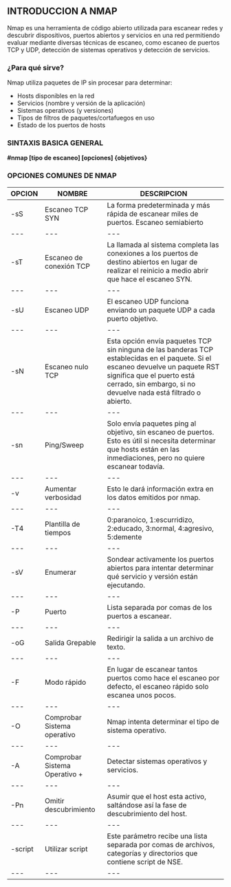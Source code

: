 ## INTRODUCCION A NMAP

Nmap es una herramienta de código abierto utilizada para escanear redes y descubrir dispositivos, puertos abiertos y servicios en una red permitiendo evaluar mediante diversas técnicas de escaneo, como escaneo de puertos TCP y UDP, detección de sistemas operativos y detección de servicios.

### ¿Para qué sirve?

Nmap utiliza paquetes de IP sin procesar para determinar:

- Hosts disponibles en la red
- Servicios (nombre y versión de la aplicación)
- Sistemas operativos (y versiones)
- Tipos de filtros de paquetes/cortafuegos en uso
- Estado de los puertos de hosts

### SINTAXIS BASICA GENERAL

**#nmap \[tipo de escaneo\] \[opciones\] {objetivos}**

### OPCIONES COMUNES DE NMAP

| OPCION | NOMBRE | DESCRIPCION |
| --- | --- | --- |
| \-sS | Escaneo TCP SYN | La forma predeterminada y más rápida de escanear miles de puertos. Escaneo semiabierto |
| --- | --- | --- |
| \-sT | Escaneo de conexión TCP | La llamada al sistema completa las conexiones a los puertos de destino abiertos en lugar de realizar el reinicio a medio abrir que hace el escaneo SYN. |
| --- | --- | --- |
| \-sU | Escaneo UDP | El escaneo UDP funciona enviando un paquete UDP a cada puerto objetivo. |
| --- | --- | --- |
| \-sN | Escaneo nulo TCP | Esta opción envía paquetes TCP sin ninguna de las banderas TCP establecidas en el paquete. Si el escaneo devuelve un paquete RST significa que el puerto está cerrado, sin embargo, si no devuelve nada está filtrado o abierto. |
| --- | --- | --- |
| \-sn | Ping/Sweep | Solo envía paquetes ping al objetivo, sin escaneo de puertos. Esto es útil si necesita determinar que hosts están en las inmediaciones, pero no quiere escanear todavía. |
| --- | --- | --- |
| \-v | Aumentar verbosidad | Esto le dará información extra en los datos emitidos por nmap. |
| --- | --- | --- |
| \-T4 | Plantilla de tiempos | 0:paranoico, 1:escurridizo, 2:educado, 3:normal, 4:agresivo, 5:demente |
| --- | --- | --- |
| \-sV | Enumerar | Sondear activamente los puertos abiertos para intentar determinar qué servicio y versión están ejecutando. |
| --- | --- | --- |
| \-P | Puerto | Lista separada por comas de los puertos a escanear. |
| --- | --- | --- |
| \-oG | Salida Grepable | Redirigir la salida a un archivo de texto. |
| --- | --- | --- |
| \-F | Modo rápido | En lugar de escanear tantos puertos como hace el escaneo por defecto, el escaneo rápido solo escanea unos pocos. |
| --- | --- | --- |
| \-O | Comprobar Sistema operativo | Nmap intenta determinar el tipo de sistema operativo. |
| --- | --- | --- |
| \-A | Comprobar Sistema Operativo + | Detectar sistemas operativos y servicios. |
| --- | --- | --- |
| \-Pn | Omitir descubrimiento | Asumir que el host esta activo, saltándose así la fase de descubrimiento del host. |
| --- | --- | --- |
| \-script | Utilizar script | Este parámetro recibe una lista separada por comas de archivos, categorías y directorios que contiene script de NSE. |
| --- | --- | --- |
